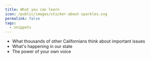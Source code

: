 ```yaml
---
title: What you can learn
icon: /public/images/sticker-about-sparkles.svg
permalink: false
tags:
  - snippets
---
```

* What thousands of other Californians think about important issues
* What's happening in our state
* The power of your own voice
